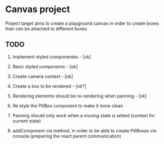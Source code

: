 # Canvas project
Project target aims to create a playground canvas in order to create boxes
than can be attached to different boxes

## TODO
1. Implement styled componentes - [ok]
2. Basic styled components - [ok]
3. Create camera context - [ok]
4. Create a box to be rendered - [ok?]
5. Rendering elements should be re-rendering when panning - [ok]

6. Re style the PillBox component to make it more clean
7. Panning should only work when a moving state is setted (context for current state)
8. addComponent via method, in order to be able to create PillBoxes via consola (preparing the react parent communication)
